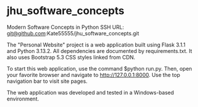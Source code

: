 # jhu_software_concepts
Modern Software Concepts in Python
SSH URL: git@github.com:Kate55555/jhu_software_concepts.git

The "Personal Website" project is a web application built using Flask 3.1.1 and Python 3.13.2. All dependencies are documented by requirements.txt. It also uses Bootstrap 5.3 CSS styles linked from CDN.

To start this web application, use the command $python run.py. Then, open your favorite browser and navigate to http://127.0.0.1:8000. Use the top navigation bar to visit site pages.

The web application was developed and tested in a Windows-based environment.